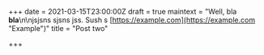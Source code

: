 +++
date = 2021-03-15T23:00:00Z
draft = true
maintext = "Well, bla **bla**\n\njsjsns sjsns jss. Sush s [https://example.com](https://example.com \"Example\")"
title = "Post two"

+++
